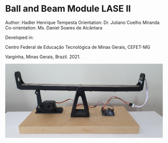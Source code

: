 # Ball and Beam Module LASE II

Author: Hadler Henrique Tempesta
Orientation: Dr. Juliano Coelho Miranda
Co-orientation: Ms. Daniel Soares de Alcântara


Developed in: 

Centro Federal de Educação Tecnológica de Minas Gerais, CEFET-MG

Varginha, Minas Gerais, Brazil. 2021.


![](https://github.com/HadlerHT/BallAndBeam/blob/Images/BallAndBeamLASEII.jpg)
